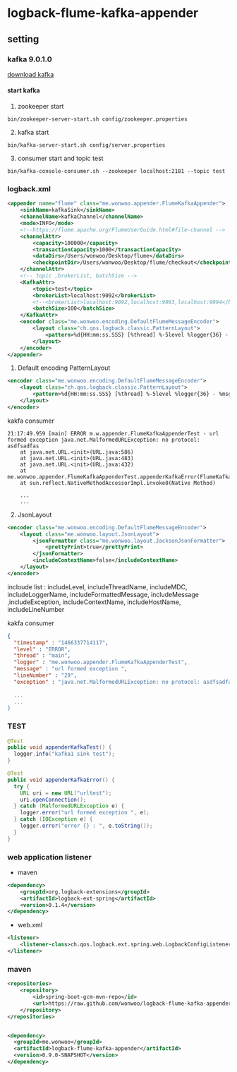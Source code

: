# logback-flume-kafka-appender

## setting

### kafka 9.0.1.0
[download kafka](http://kafka.apache.org/downloads.html "download kafka")

#### start kafka
1. zookeeper start
```
bin/zookeeper-server-start.sh config/zookeeper.properties
```

2. kafka start
```
bin/kafka-server-start.sh config/server.properties
```

3. consumer start and topic test
```
bin/kafka-console-consumer.sh --zookeeper localhost:2181 --topic test
```

### logback.xml
```xml
<appender name="flume" class="me.wonwoo.appender.FlumeKafkaAppender">
    <sinkName>kafkaSink</sinkName>
    <channelName>kafkaChannel</channelName>
    <mode>INFO</mode>
    <!--https://flume.apache.org/FlumeUserGuide.html#file-channel -->
    <channelAttr>
        <capacity>100000</capacity>
        <transactionCapacity>1000</transactionCapacity>
        <dataDirs>/Users/wonwoo/Desktop/flume</dataDirs>
        <checkpointDir>/Users/wonwoo/Desktop/flume/checkout</checkpointDir>
    </channelAttr>
    <!-- topic ,brokerList, batchSize -->
    <KafkaAttr>
        <topic>test</topic>
        <brokerList>localhost:9092</brokerList>
        <!--<brokerList>localhost:9092,localhost:9093,localhost:9094</brokerList>-->
        <batchSize>100</batchSize>
    </KafkaAttr>
    <encoder class="me.wonwoo.encoding.DefaultFlumeMessageEncoder">
        <layout class="ch.qos.logback.classic.PatternLayout">
            <pattern>%d{HH:mm:ss.SSS} [%thread] %-5level %logger{36} - %msg</pattern>
        </layout>
    </encoder>
</appender>
```

1. Default encoding PatternLayout 
```xml
<encoder class="me.wonwoo.encoding.DefaultFlumeMessageEncoder">
    <layout class="ch.qos.logback.classic.PatternLayout">
        <pattern>%d{HH:mm:ss.SSS} [%thread] %-5level %logger{36} - %msg</pattern>
    </layout>
</encoder>
```

kakfa consumer 

```
21:17:49.959 [main] ERROR m.w.appender.FlumeKafkaAppenderTest - url formed exception java.net.MalformedURLException: no protocol: asdfsadfas
	at java.net.URL.<init>(URL.java:586)
	at java.net.URL.<init>(URL.java:483)
	at java.net.URL.<init>(URL.java:432)
	at me.wonwoo.appender.FlumeKafkaAppenderTest.appenderKafkaError(FlumeKafkaAppenderTest.java:25)
	at sun.reflect.NativeMethodAccessorImpl.invoke0(Native Method)
	
	...
	...
```

2. JsonLayout
```xml
<encoder class="me.wonwoo.encoding.DefaultFlumeMessageEncoder">
    <layout class="me.wonwoo.layout.JsonLayout">
        <jsonFormatter class="me.wonwoo.layout.JacksonJsonFormatter">
            <prettyPrint>true</prettyPrint>
        </jsonFormatter>
        <includeContextName>false</includeContextName>
    </layout>
</encoder>
```
incloude list : 
includeLevel, includeThreadName, includeMDC, includeLoggerName, includeFormattedMessage, includeMessage ,includeException, includeContextName, includeHostName, includeLineNumber

kakfa consumer 

```json
{
  "timestamp" : "1466337714117",
  "level" : "ERROR",
  "thread" : "main",
  "logger" : "me.wonwoo.appender.FlumeKafkaAppenderTest",
  "message" : "url formed exception ",
  "lineNumber" : "29",
  "exception" : "java.net.MalformedURLException: no protocol: asdfsadfas\n\tat java.net.URL.<init>(URL.java:586)\n\tat java.net.URL.<init>(URL.java:483)\n\tat java.net.URL.<init>(URL.java:432)\n\tat me.wonwoo.appender.FlumeKafkaAppenderTest.appenderKafkaError(FlumeKafkaAppenderTest.java:26)\n\tat sun.reflect.NativeMethodAccessorImpl.invoke0(Native Method)\n\tat sun.reflect.NativeMethodAccessorImpl.invoke(NativeMethodAccessorImpl.java:62
  
  ...
  ...
}
```

### TEST

```java
@Test
public void appenderKafkaTest() {
  logger.info("kafka1 sink test");
}

@Test
public void appenderKafkaError() {
  try {
    URL uri = new URL("urltest");
    uri.openConnection();
  } catch (MalformedURLException e) {
    logger.error("url formed exception ", e);
  } catch (IOException e) {
    logger.error("error {} : ", e.toString());
  }
}
```

### web application listener
- maven
```xml
<dependency>
    <groupId>org.logback-extensions</groupId>
    <artifactId>logback-ext-spring</artifactId>
    <version>0.1.4</version>
</dependency>
```

- web.xml
```xml
<listener>
    <listener-class>ch.qos.logback.ext.spring.web.LogbackConfigListener</listener-class>
</listener>
```



### maven

```xml
<repositories>
	<repository>
	    <id>spring-boot-gcm-mvn-repo</id>
	    <url>https://raw.github.com/wonwoo/logback-flume-kafka-appender/mvn-repo/</url>
	</repository>
</repositories>


<dependency>
  <groupId>me.wonwoo</groupId>
  <artifactId>logback-flume-kafka-appender</artifactId>
  <version>0.9.0-SNAPSHOT</version>
</dependency>
```




